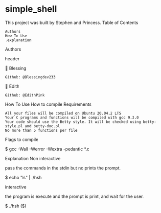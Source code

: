 # simple_shell
This project was built by Stephen and Princess.
Table of Contents

    Authors
    How To Use
    .explanation

Authors

header

👤 Blessing

    Github: @Blessingdev233

👤 Edith

    Github: @EdithPink

How To Use
How to compile
Requirements

    All your files will be compiled on Ubuntu 20.04.2 LTS
    Your C programs and functions will be compiled with gcc 9.3.0
    Your code should use the Betty style. It will be checked using betty-style.pl and betty-doc.pl
    No more than 5 functions per file

Flags to compile

$ gcc -Wall -Werror -Wextra -pedantic *.c

Explanation
Non interactive

pass the commands in the stdin but no prints the prompt.

$ echo "ls" | ./hsh

interactive

the program is execute and the prompt is print, and wait for the user.

$ ./hsh
($)
